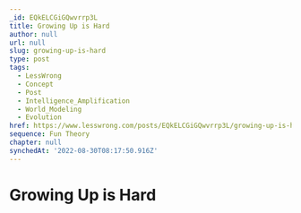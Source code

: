 ```yaml
---
_id: EQkELCGiGQwvrrp3L
title: Growing Up is Hard
author: null
url: null
slug: growing-up-is-hard
type: post
tags:
  - LessWrong
  - Concept
  - Post
  - Intelligence_Amplification
  - World_Modeling
  - Evolution
href: https://www.lesswrong.com/posts/EQkELCGiGQwvrrp3L/growing-up-is-hard
sequence: Fun Theory
chapter: null
synchedAt: '2022-08-30T08:17:50.916Z'
---
```

# Growing Up is Hard

